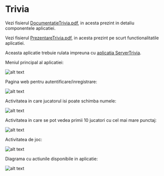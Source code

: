 # Trivia
Vezi fisierul [DocumentatieTrivia.pdf](https://github.com/Flavius890/Trivia/blob/master/DocumentatieTrivia3.pdf), in acesta prezint in detaliu componentele aplicatiei.

Vezi fisierul [PrezentareTrivia.pdf](https://github.com/Flavius890/Trivia/blob/master/PrezentareTrivia.pdf), in acesta prezint pe scurt functionalitatile aplicatiei.

Aceasta aplicatie trebuie rulata impreuna cu [aplicatia ServerTrivia](https://github.com/Flavius890/ServerTrivia).

Meniul principal al aplicatiei:

![alt text](https://github.com/Flavius890/Trivia/blob/master/MainActivity.JPG)

Pagina web pentru autentificare/inregistrare:

![alt text](https://github.com/Flavius890/Trivia/blob/master/AutentificareInregistrare.JPG)

Activitatea in care jucatorul isi poate schimba numele:

![alt text](https://github.com/Flavius890/Trivia/blob/master/SchimbareNume.JPG)

Activitatea in care se pot vedea primii 10 jucatori cu cel mai mare punctaj:

![alt text](https://github.com/Flavius890/Trivia/blob/master/Leaderboards.JPG)

Activitatea de joc:

![alt text](https://github.com/Flavius890/Trivia/blob/master/Chat.JPG)

Diagrama cu actiunile disponibile in aplicatie:

![alt text](https://github.com/Flavius890/Trivia/blob/master/UsecaseParticipant.jpg)
